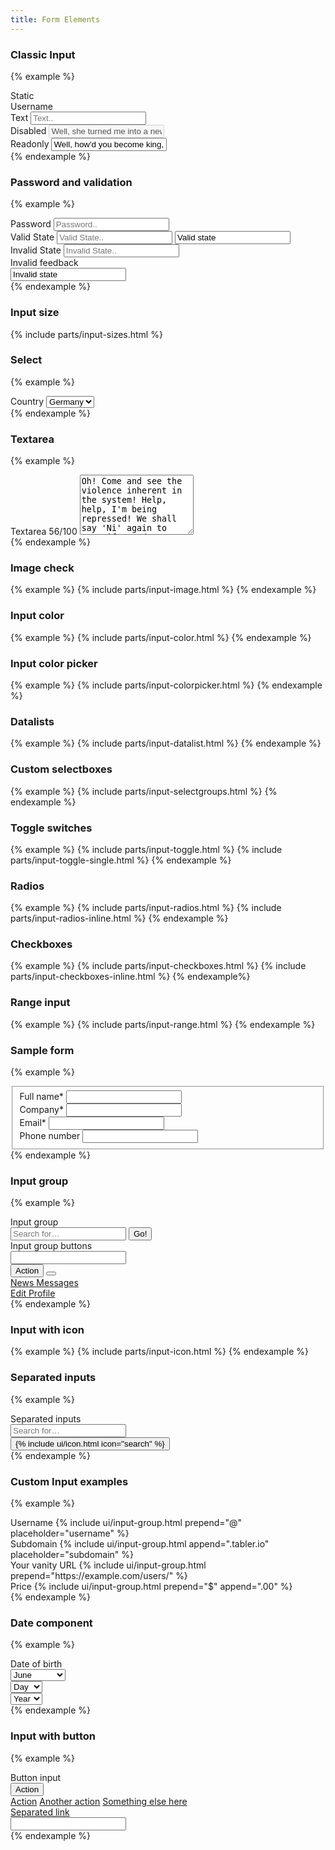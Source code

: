 ```yaml
---
title: Form Elements
---
```


### Classic Input

{% example %}
<div class="mb-2">
  <label class="form-label">Static</label>
<div class="form-control-plaintext">Username</div>
</div>

<div class="mb-2">
  <label class="form-label">Text</label>
  <input type="text" class="form-control" name="example-text-input" placeholder="Text..">
</div>

<div class="mb-2">
   <label class="form-label">Disabled</label>
   <input type="text" class="form-control" name="example-disabled-input" placeholder="Disabled.."
          value="Well, she turned me into a newt." disabled>
</div>
<div class="mb-2">
   <label class="form-label">Readonly</label>
   <input type="text" class="form-control" name="example-disabled-input" placeholder="Disabled.."
          value="Well, how'd you become king, then?" readonly>
</div>
{% endexample %}

### Password and validation
{% example %}
<div class="mb-2">
   <label class="form-label">Password</label>
   <input type="password" class="form-control" name="example-password-input" placeholder="Password..">
</div>

<div class="mb-2">
   <label class="form-label">Valid State</label>
   <input type="text" class="form-control is-valid" name="example-text-input-valid"
          placeholder="Valid State..">

   <input type="text" class="form-control mt-3 state-valid" value="Valid state">
</div>

<div class="mb-2">
   <label class="form-label">Invalid State</label>
   <input type="text" class="form-control is-invalid" name="example-text-input-invalid"
          placeholder="Invalid State..">
   <div class="invalid-feedback">Invalid feedback</div>

   <input type="text" class="form-control mt-3 state-invalid" value="Invalid state">
</div>
{% endexample %}

### Input size

{% include parts/input-sizes.html %}


### Select
{% example %}
<div class="mb-2">
   <label class="form-label">Country</label>
   <select class="form-select">
      <option value="">Germany</option>
      <option value="">USA</option>
      <option value="">Poland</option>
   </select>
</div>
{% endexample %}

### Textarea
{% example %}
<div class="mb-2">
   <label class="form-label">Textarea <span class="float-right text-muted-light">56/100</span></label>
   <textarea class="form-control" name="example-textarea-input" rows="6" placeholder="Content..">Oh! Come and see the violence inherent in the system! Help, help, I'm being repressed! We shall say 'Ni' again to you, if you do not appease us. I'm not a witch. I'm not a witch. Camelot!</textarea>
</div>
{% endexample %}

### Image check
{% example %}
{% include parts/input-image.html %}
{% endexample %}

### Input color
{% example %}
{% include parts/input-color.html %}
{% endexample %}

### Input color picker
{% example %}
{% include parts/input-colorpicker.html %}
{% endexample %}

### Datalists
{% example %}
{% include parts/input-datalist.html %}
{% endexample %}

### Custom selectboxes
{% example %}
{% include parts/input-selectgroups.html %}
{% endexample %}

### Toggle switches
{% example %}
{% include parts/input-toggle.html %}
{% include parts/input-toggle-single.html %}
{% endexample %}

### Radios
{% example %}
{% include parts/input-radios.html %}
{% include parts/input-radios-inline.html %}
{% endexample %}

### Checkboxes
{% example %}
{% include parts/input-checkboxes.html %}
{% include parts/input-checkboxes-inline.html %}
{% endexample%}

### Range input
{% example %}
{% include parts/input-range.html %}
{% endexample %}

### Sample form
{% example %}
<fieldset class="form-fieldset">
	<div class="mb-2">
		<label class="form-label">Full name<span class="form-required">*</span></label>
		<input type="text" class="form-control"/>
	</div>
	<div class="mb-2">
		<label class="form-label">Company<span class="form-required">*</span></label>
		<input type="text" class="form-control"/>
	</div>
	<div class="mb-2">
		<label class="form-label">Email<span class="form-required">*</span></label>
		<input type="email" class="form-control"/>
	</div>
	<div class="mb-2 mb-0">
		<label class="form-label">Phone number</label>
		<input type="tel" class="form-control"/>
	</div>
</fieldset>
{% endexample %}

### Input group
{% example %}
<div class="mb-2">
   <label class="form-label">Input group</label>
   <div class="input-group">
      <input type="text" class="form-control" placeholder="Search for&hellip;">
      <span class="input-group-append">
							<button class="btn btn-primary" type="button">Go!</button>
						</span>
   </div>
</div>
<div class="mb-2">
   <label class="form-label">Input group buttons</label>
   <div class="input-group">
      <input type="text" class="form-control">
      <div class="input-group-append">
         <button type="button" class="btn btn-primary">Action</button>
         <button data-toggle="dropdown" type="button"
                 class="btn btn-primary dropdown-toggle"></button>
         <div class="dropdown-menu dropdown-menu-right">
            <a class="dropdown-item" href="javascript:void(0)">
               News
            </a>
            <a class="dropdown-item" href="javascript:void(0)">
               Messages
            </a>
            <div class="dropdown-divider"></div>
            <a class="dropdown-item" href="javascript:void(0)">
               Edit Profile
            </a>
         </div>
      </div>
   </div>
</div>
{% endexample %}

### Input with icon
{% example %}
{% include parts/input-icon.html %}
{% endexample %}

### Separated inputs
{% example %}
<div class="mb-2">
   <label class="form-label">Separated inputs</label>
   <div class="row row-xs">
      <div class="col">
         <input type="text" class="form-control" placeholder="Search for&hellip;">
      </div>
      <span class="col-auto">
        <button class="btn btn-secondary" type="button">{% include ui/icon.html icon="search" %}</button>
        </span>
</div>
</div>{% endexample %}

### Custom Input examples
{% example %}
<div class="mb-2">
   <label class="form-label">Username</label>
   {% include ui/input-group.html prepend="@" placeholder="username" %}
</div>

<div class="mb-2">
   <label class="form-label">Subdomain</label>
   {% include ui/input-group.html append=".tabler.io" placeholder="subdomain" %}
</div>

<div class="mb-2">
   <label class="form-label">Your vanity URL</label>
   {% include ui/input-group.html prepend="https://example.com/users/" %}
</div>

<div class="mb-2">
   <label class="form-label">Price</label>
   {% include ui/input-group.html prepend="$" append=".00" %}
</div>
{% endexample %}

### Date component
{% example %}
<div class="mb-2">
   <label class="form-label">Date of birth</label>
   <div class="row row-xs">
      <div class="col-5">
         <select name="user[month]" class="form-select">
            <option value="">Month</option>
            <option value="1">January</option>
            <option value="2">February</option>
            <option value="3">March</option>
            <option value="4">April</option>
            <option value="5">May</option>
            <option selected="selected" value="6">June</option>
            <option value="7">July</option>
            <option value="8">August</option>
            <option value="9">September</option>
            <option value="10">October</option>
            <option value="11">November</option>
            <option value="12">December</option>
         </select>
      </div>
      <div class="col-3">
         <select name="user[day]" class="form-select">
            <option value="">Day</option>
            {% for i in (1..31) %}
            <option value="{{ i }}"{% if i == 20 %} selected{% endif %}>{{ i }}</option>{% endfor %}
         </select>
      </div>
      <div class="col-4">
         <select name="user[year]" class="form-select">
            <option value="">Year</option>
            {% for i in (1897..2014) reversed %}
            <option value="{{ i }}"{% if i == 1989 %} selected{% endif %}>{{ i }}</option>{% endfor %}
         </select>
      </div>
   </div>
</div>
{% endexample %}

### Input with button
{% example %}
<div class="mb-2">
   <label class="form-label">Button input</label>
   <div class="input-group">
      <div class="input-group-prepend">
         <button type="button" class="btn btn-secondary dropdown-toggle" data-toggle="dropdown"
                 aria-haspopup="true" aria-expanded="false">
            Action
         </button>
         <div class="dropdown-menu">
            <a class="dropdown-item" href="javascript:void(0)">Action</a>
            <a class="dropdown-item" href="javascript:void(0)">Another action</a>
            <a class="dropdown-item" href="javascript:void(0)">Something else here</a>
            <div role="separator" class="dropdown-divider"></div>
            <a class="dropdown-item" href="javascript:void(0)">Separated link</a>
         </div>
      </div>
      <input type="text" class="form-control" aria-label="Text input with dropdown button">
   </div>
</div>
{% endexample %}
